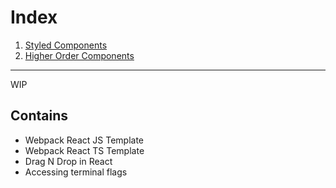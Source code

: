# Index

1. [Styled Components](./ui_libraries/styled_components/README.md)
1. [Higher Order Components](./miscellaneous_concepts/hoc/README.md)

---

WIP

## Contains

-   Webpack React JS Template
-   Webpack React TS Template
-   Drag N Drop in React
-   Accessing terminal flags
